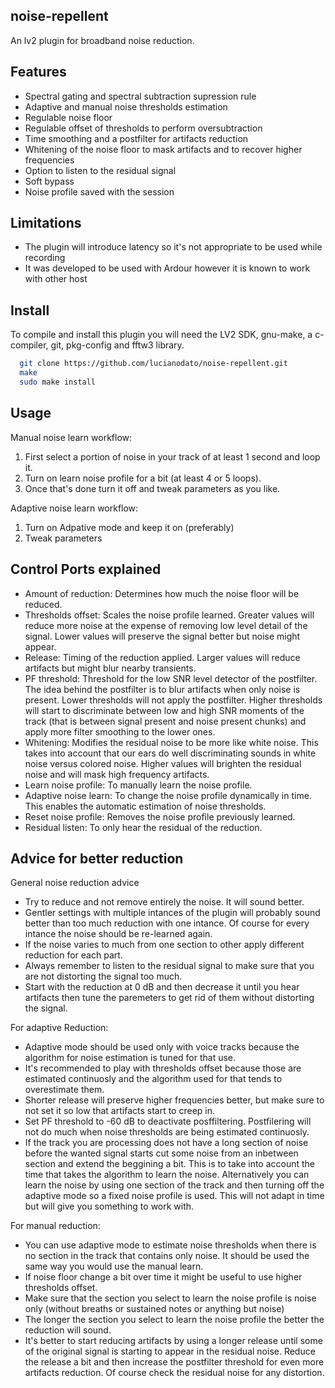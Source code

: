 noise-repellent
-------
An lv2 plugin for broadband noise reduction.

Features
-------
* Spectral gating and spectral subtraction supression rule
* Adaptive and manual noise thresholds estimation
* Regulable noise floor
* Regulable offset of thresholds to perform oversubtraction
* Time smoothing and a postfilter for artifacts reduction
* Whitening of the noise floor to mask artifacts and to recover higher frequencies
* Option to listen to the residual signal
* Soft bypass
* Noise profile saved with the session

Limitations
-------
* The plugin will introduce latency so it's not appropriate to be used while recording
* It was developed to be used with Ardour however it is known to work with other host

Install
-------
To compile and install this plugin you will need the LV2 SDK, gnu-make, a c-compiler, git, pkg-config and fftw3 library.

```bash
  git clone https://github.com/lucianodato/noise-repellent.git
  make
  sudo make install
```
Usage
-----
Manual noise learn workflow:
1) First select a portion of noise in your track of at least 1 second and loop it.
2) Turn on learn noise profile for a bit (at least 4 or 5 loops).
3) Once that's done turn it off and tweak parameters as you like.

Adaptive noise learn workflow:
1) Turn on Adpative mode and keep it on (preferably)
2) Tweak parameters


Control Ports explained
-----
* Amount of reduction: Determines how much the noise floor will be reduced.
* Thresholds offset: Scales the noise profile learned. Greater values will reduce more noise at the expense of removing low level detail of the signal. Lower values will preserve the signal better but noise might appear.
* Release: Timing of the reduction applied. Larger values will reduce artifacts but might blur nearby transients.
* PF threshold: Threshold for the low SNR level detector of the postfilter. The idea behind the postfilter is to blur artifacts when only noise is present. Lower thresholds will not apply the postfilter. Higher thresholds will start to discriminate between low and high SNR moments of the track (that is between signal present and noise present chunks) and apply more filter smoothing to the lower ones.
* Whitening: Modifies the residual noise to be more like white noise. This takes into account that our ears do well discriminating sounds in white noise versus colored noise. Higher values will brighten the residual noise and will mask high frequency artifacts.
* Learn noise profile: To manually learn the noise profile.
* Adaptive noise learn: To change the noise profile dynamically in time. This enables the automatic estimation of noise thresholds.
* Reset noise profile: Removes the noise profile previously learned.
* Residual listen: To only hear the residual of the reduction.

Advice for better reduction
-----
General noise reduction advice
* Try to reduce and not remove entirely the noise. It will sound better.
* Gentler settings with multiple intances of the plugin will probably sound better than too much reduction with one intance. Of course for every intance the noise should be re-learned again.
* If the noise varies to much from one section to other apply different reduction for each part.
* Always remember to listen to the residual signal to make sure that you are not distorting the signal too much.
* Start with the reduction at 0 dB and then decrease it until you hear artifacts then tune the paremeters to get rid of them without distorting the signal.

For adaptive Reduction:
* Adaptive mode should be used only with voice tracks because the algorithm for noise estimation is tuned for that use.
* It's recommended to play with thresholds offset because those are estimated continuosly and the algorithm used for that tends to overestimate them.
* Shorter release will preserve higher frequencies better, but make sure to not set it so low that artifacts start to creep in.
* Set PF threshold to -60 dB to deactivate posffiltering. Postfilering will not do much when noise thresholds are being estimated continuosly.
* If the track you are processing does not have a long section of noise before the wanted signal starts cut some noise from an inbetween section and extend the beggining a bit. This is to take into account the time that takes the algorithm to learn the noise. Alternatively you can learn the noise by using one section of the track and then turning off the adaptive mode so a fixed noise profile is used. This will not adapt in time but will give you something to work with.

For manual reduction:
* You can use adaptive mode to estimate noise thresholds when there is no section in the track that contains only noise. It should be used the same way you would use the manual learn.
* If noise floor change a bit over time it might be useful to use higher thresholds offset.
* Make sure that the section you select to learn the noise profile is noise only (without breaths or sustained notes or anything but noise)
* The longer the section you select to learn the noise profile the better the reduction will sound.
* It's better to start reducing artifacts by using a longer release until some of the original signal is starting to appear in the residual noise. Reduce the release a bit and then increase the postfilter threshold for even more artifacts reduction. Of course check the residual noise for any distortion.
